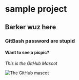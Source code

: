 # sample project

## Barker wuz here

### GitBash password are stupid

#### Want to see a picpic?

_This is the GitHub Mascot_

![The GitHub mascot](https://images-ext-1.discordapp.net/external/i5j4_1uj0Um_iN5fL49bVxzNy5AEanThUMIf2eHzjsE/%3Fu%3Dhttp%253A%252F%252Fblog.sklambert.com%252Fwp-content%252Fuploads%252F2012%252F11%252Fgithub_game_jam.png%26f%3D1%26nofb%3D1/https/external-content.duckduckgo.com/iu/?width=594&height=564)
